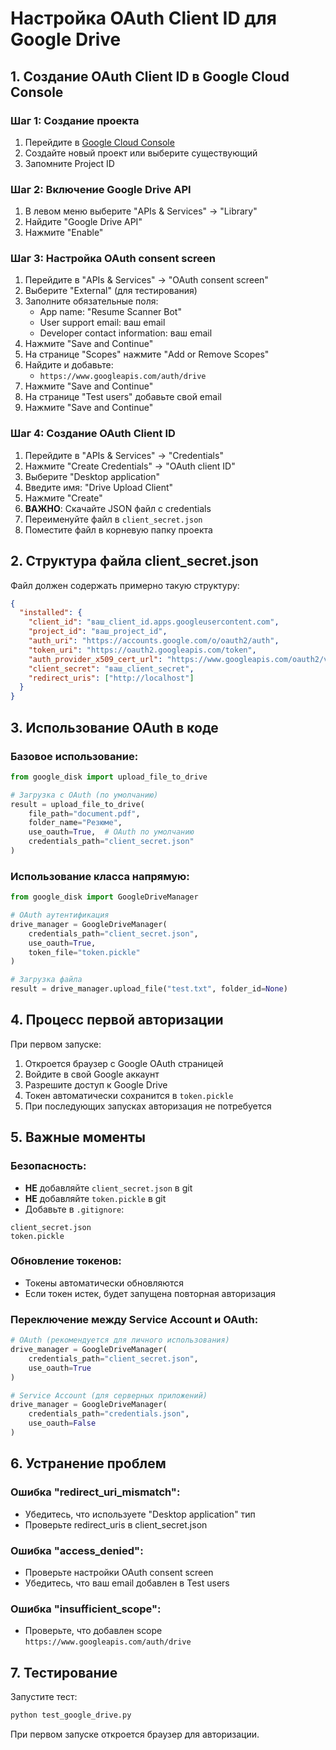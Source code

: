 # Настройка OAuth Client ID для Google Drive

## 1. Создание OAuth Client ID в Google Cloud Console

### Шаг 1: Создание проекта
1. Перейдите в [Google Cloud Console](https://console.cloud.google.com/)
2. Создайте новый проект или выберите существующий
3. Запомните Project ID

### Шаг 2: Включение Google Drive API
1. В левом меню выберите "APIs & Services" → "Library"
2. Найдите "Google Drive API"
3. Нажмите "Enable"

### Шаг 3: Настройка OAuth consent screen
1. Перейдите в "APIs & Services" → "OAuth consent screen"
2. Выберите "External" (для тестирования)
3. Заполните обязательные поля:
   - App name: "Resume Scanner Bot"
   - User support email: ваш email
   - Developer contact information: ваш email
4. Нажмите "Save and Continue"
5. На странице "Scopes" нажмите "Add or Remove Scopes"
6. Найдите и добавьте:
   - `https://www.googleapis.com/auth/drive`
7. Нажмите "Save and Continue"
8. На странице "Test users" добавьте свой email
9. Нажмите "Save and Continue"

### Шаг 4: Создание OAuth Client ID
1. Перейдите в "APIs & Services" → "Credentials"
2. Нажмите "Create Credentials" → "OAuth client ID"
3. Выберите "Desktop application"
4. Введите имя: "Drive Upload Client"
5. Нажмите "Create"
6. **ВАЖНО**: Скачайте JSON файл с credentials
7. Переименуйте файл в `client_secret.json`
8. Поместите файл в корневую папку проекта

## 2. Структура файла client_secret.json

Файл должен содержать примерно такую структуру:

```json
{
  "installed": {
    "client_id": "ваш_client_id.apps.googleusercontent.com",
    "project_id": "ваш_project_id",
    "auth_uri": "https://accounts.google.com/o/oauth2/auth",
    "token_uri": "https://oauth2.googleapis.com/token",
    "auth_provider_x509_cert_url": "https://www.googleapis.com/oauth2/v1/certs",
    "client_secret": "ваш_client_secret",
    "redirect_uris": ["http://localhost"]
  }
}
```

## 3. Использование OAuth в коде

### Базовое использование:
```python
from google_disk import upload_file_to_drive

# Загрузка с OAuth (по умолчанию)
result = upload_file_to_drive(
    file_path="document.pdf",
    folder_name="Резюме",
    use_oauth=True,  # OAuth по умолчанию
    credentials_path="client_secret.json"
)
```

### Использование класса напрямую:
```python
from google_disk import GoogleDriveManager

# OAuth аутентификация
drive_manager = GoogleDriveManager(
    credentials_path="client_secret.json",
    use_oauth=True,
    token_file="token.pickle"
)

# Загрузка файла
result = drive_manager.upload_file("test.txt", folder_id=None)
```

## 4. Процесс первой авторизации

При первом запуске:
1. Откроется браузер с Google OAuth страницей
2. Войдите в свой Google аккаунт
3. Разрешите доступ к Google Drive
4. Токен автоматически сохранится в `token.pickle`
5. При последующих запусках авторизация не потребуется

## 5. Важные моменты

### Безопасность:
- **НЕ** добавляйте `client_secret.json` в git
- **НЕ** добавляйте `token.pickle` в git
- Добавьте в `.gitignore`:
```
client_secret.json
token.pickle
```

### Обновление токенов:
- Токены автоматически обновляются
- Если токен истек, будет запущена повторная авторизация

### Переключение между Service Account и OAuth:
```python
# OAuth (рекомендуется для личного использования)
drive_manager = GoogleDriveManager(
    credentials_path="client_secret.json",
    use_oauth=True
)

# Service Account (для серверных приложений)
drive_manager = GoogleDriveManager(
    credentials_path="credentials.json",
    use_oauth=False
)
```

## 6. Устранение проблем

### Ошибка "redirect_uri_mismatch":
- Убедитесь, что используете "Desktop application" тип
- Проверьте redirect_uris в client_secret.json

### Ошибка "access_denied":
- Проверьте настройки OAuth consent screen
- Убедитесь, что ваш email добавлен в Test users

### Ошибка "insufficient_scope":
- Проверьте, что добавлен scope `https://www.googleapis.com/auth/drive`

## 7. Тестирование

Запустите тест:
```bash
python test_google_drive.py
```

При первом запуске откроется браузер для авторизации.
